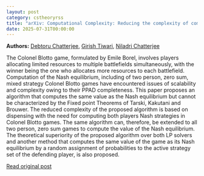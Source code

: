 ```yaml
---
layout: post
category: cstheoryrss
title: "arXiv: Computational Complexity: Reducing the complexity of computing the values of a Nash equilibrium"
date: 2025-07-31T00:00:00
---
```


**Authors:** [Debtoru Chatterjee](https://dblp.uni-trier.de/search?q=Debtoru+Chatterjee), [Girish Tiwari](https://dblp.uni-trier.de/search?q=Girish+Tiwari), [Niladri Chatterjee](https://dblp.uni-trier.de/search?q=Niladri+Chatterjee)

The Colonel Blotto game, formulated by Emile Borel, involves players
allocating limited resources to multiple battlefields simultaneously, with the
winner being the one who allocates more resources to each battlefield.
Computation of the Nash equilibrium, including of two person, zero sum, mixed
strategy Colonel Blotto games have encountered issues of scalability and
complexity owing to their PPAD completeness. This paper proposes an algorithm
that computes the same value as the Nash equilibrium but cannot be
characterized by the Fixed point Theorems of Tarski, Kakutani and Brouwer. The
reduced complexity of the proposed algorithm is based on dispensing with the
need for computing both players Nash strategies in Colonel Blotto games. The
same algorithm can, therefore, be extended to all two person, zero sum games to
compute the value of the Nash equilibrium. The theoretical superiority of the
proposed algorithm over both LP solvers and another method that computes the
same value of the game as its Nash equilibrium by a random assignment of
probabilities to the active strategy set of the defending player, is also
proposed.

[Read original post](http://arxiv.org/abs/2507.22819v1)
